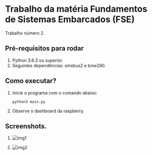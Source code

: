 # Trabalho da matéria Fundamentos de Sistemas Embarcados (FSE)

Trabalho número 2.

## Pré-requisitos para rodar

1. Python 3.6.3 ou superior.
2. Seguintes dependências: smsbus2 e bme280.

## Como executar?

1. Inicie o programa com o comando abaixo:

   ```
   python3 main.py
   ```

2. Observe o dashboard da raspberry.

## Screenshots.

1. ![img1](./img1.jpeg)

2. ![img2](./img2.jpeg)

